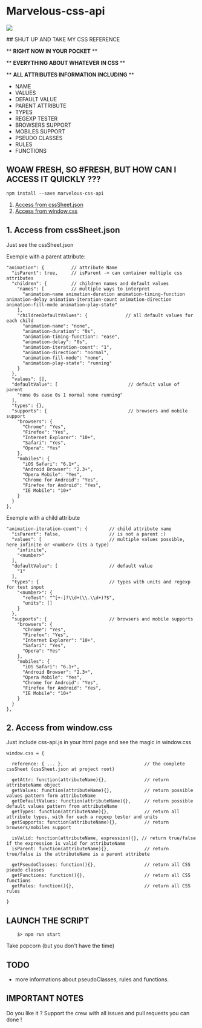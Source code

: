 # Marvelous-css-api

<img src="http://i.giphy.com/Yv66XRlbWCuQw.gif">

## SHUT UP AND TAKE MY CSS REFERENCE

** **RIGHT NOW IN YOUR POCKET** ** 

** **EVERYTHING ABOUT WHATEVER IN CSS** **

** **ALL ATTRIBUTES INFORMATION INCLUDING** **

- NAME
- VALUES
- DEFAULT VALUE
- PARENT ATTRIBUTE
- TYPES
- REGEXP TESTER
- BROWSERS SUPPORT
- MOBILES SUPPORT
- PSEUDO CLASSES
- RULES
- FUNCTIONS

## WOAW FRESH, SO #FRESH, BUT HOW CAN I ACCESS IT QUICKLY ???

    npm install --save marvelous-css-api

1. [Access from cssSheet.json](#cssSheet)
2. [Access from window.css](#cssAPI)

## 1. Access from cssSheet.json

Just see the cssSheet.json

Exemple with a parent attribute:

    "animation": {          // attribute Name
      "isParent": true,     // isParent -> can container multiple css attributes
      "children": {         // children names and default values
        "names": [          // multiple ways to interpret
          "animation-name animation-duration animation-timing-function animation-delay animation-iteration-count animation-direction animation-fill-mode animation-play-state"
        ],
        "childrenDefaultValues": {              // all default values for each child
          "animation-name": "none",
          "animation-duration": "0s",
          "animation-timing-function": "ease",
          "animation-delay": "0s",
          "animation-iteration-count": "1",
          "animation-direction": "normal",
          "animation-fill-mode": "none",
          "animation-play-state": "running"
        }
      },
      "values": [],
      "defaultValue": [                          // default value of parent
        "none 0s ease 0s 1 normal none running"
      ],
      "types": {},
      "supports": {                              // browsers and mobile support
        "browsers": {
          "Chrome": "Yes",
          "Firefox": "Yes",
          "Internet Explorer": "10+",
          "Safari": "Yes",
          "Opera": "Yes"
        },
        "mobiles": {
          "iOS Safari": "6.1+",
          "Android Browser": "2.3+",
          "Opera Mobile": "Yes",
          "Chrome for Android": "Yes",
          "Firefox for Android": "Yes",
          "IE Mobile": "10+"
        }
      }
    },
    
Exemple with a child attribute

    "animation-iteration-count": {        // child attribute name
      "isParent": false,                  // is not a parent :)
      "values": [                         // multiple values possible, here infinite or <number> (its a type)
        "infinite",
        "<number>"
      ],
      "defaultValue": [                   // default value
        "1"
      ],
      "types": {                          // types with units and regexp for test input
        "<number>": {
          "reTest": "^[+-]?\\d+(\\.\\d+)?$",
          "units": []
        }
      },
      "supports": {                       // browsers and mobile supports
        "browsers": {
          "Chrome": "Yes",
          "Firefox": "Yes",
          "Internet Explorer": "10+",
          "Safari": "Yes",
          "Opera": "Yes"
        },
        "mobiles": {
          "iOS Safari": "6.1+",
          "Android Browser": "2.3+",
          "Opera Mobile": "Yes",
          "Chrome for Android": "Yes",
          "Firefox for Android": "Yes",
          "IE Mobile": "10+"
        }
      }
    },

## 2. Access from window.css

Just include css-api.js in your html page and see the magic in window.css

    window.css = {

      reference: { ... },                              // the complete cssSheet (cssSheet.json at project root)

      getAttr: function(attributeName){},              // return attributeName object
      getValues: function(attributeName){},            // return possible values pattern form attributeName
      getDefaultValues: function(attributeName){},     // return possible default values pattern from attributeName
      getTypes: function(attributeName){},             // return all attribute types, with for each a regexp tester and units
      getSupports: function(attributeName){},          // return browsers/mobiles support
      
      isValid: function(attributeName, expression){}, // return true/false if the expression is valid for attributeName
      isParent: function(attributeName){},             // return true/false is the attributeName is a parent attribute

      getPseudoClasses: function(){},                  // return all CSS pseudo classes
      getFunctions: function(){},                      // return all CSS functions
      getRules: function(){},                          // return all CSS rules
      
    }
    
## LAUNCH THE SCRIPT

        $> npm run start
        
Take popcorn (but you don't have the time)

## TODO

- more informations about pseudoClasses, rules and functions.

## IMPORTANT NOTES

Do you like it ? Support the crew with all issues and pull requests you can done !
